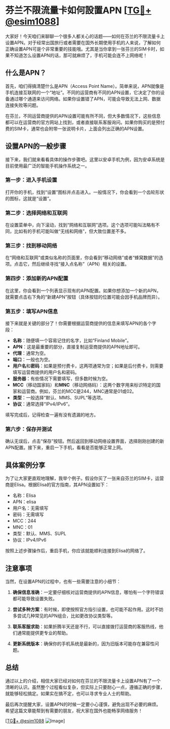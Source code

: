 # 芬兰不限流量卡如何設置APN [[TG💪+ @esim1088](https://t.me/s/esim1088)]

大家好！今天咱们来聊聊一个很多人都关心的话题——如何在芬兰的不限流量卡上设置APN。对于经常出国旅行或者需要在国外长期使用手机的人来说，了解如何正确设置APN可是个非常重要的技能哦。尤其是当你拿到一张芬兰的SIM卡时，如果不知道怎么设置APN的话，那可就麻烦了，手机可能会连不上网络呢！

## 什么是APN？

首先，咱们得搞清楚什么是APN（Access Point Name）。简单来说，APN就像是手机连接互联网的一个“地址”。不同的运营商有不同的APN设置，它决定了你的设备通过哪个通道来访问网络。如果你设置错了APN，可能会导致无法上网、数据连接失败等问题。

在芬兰，不同运营商提供的APN设置可能有所不同，但大多数情况下，这些信息都可以在运营商的官方网站上找到，或者直接联系客服询问。如果你购买的是预付费的SIM卡，通常也会附带一张说明卡片，上面会列出正确的APN设置。

## 设置APN的一般步骤

接下来，我们就来看看具体的操作步骤吧。这里以安卓手机为例，因为安卓系统是目前使用最广泛的智能手机操作系统之一。

### 第一步：进入手机设置

打开你的手机，找到“设置”图标并点击进入。一般情况下，你会看到一个齿轮形状的图标，这就是“设置”。

### 第二步：选择网络和互联网

在设置菜单中，向下滚动，找到“网络和互联网”选项。这个选项可能叫法略有不同，比如有的手机可能叫做“无线和网络”，但大致位置差不多。

### 第三步：找到移动网络

在“网络和互联网”或类似名称的页面里，你会看到“移动网络”或者“蜂窝数据”的选项。点击它，然后继续寻找“接入点名称”（APN）相关的设置。

### 第四步：添加新的APN配置

在这里，你会看到一个列表显示现有的APN配置。如果你想添加一个新的APN，就需要点击右下角的“新建APN”按钮（具体按钮的位置可能会因手机品牌而异）。

### 第五步：填写APN信息

接下来就是关键的部分了！你需要根据运营商提供的信息来填写APN的各个字段：

- **名称**：随便填一个容易记住的名字，比如“Finland Mobile”。
- **APN**：这是最重要的部分，直接复制运营商提供的APN地址即可。
- **代理**：通常为空。
- **端口**：一般也为空。
- **用户名**和**密码**：如果是预付费卡，这两项通常为空；如果是后付费卡，则需要填写运营商提供的用户名和密码。
- **服务器**：有些情况下需要填写，但多数时候为空。
- **MCC**（移动国家码）和**MNC**（移动网络码）：这两个数字用来标识特定的国家和运营商。例如，芬兰的MCC是244，MNC通常是01或02。
- **类型**：一般选择“默认、MMS、SUPL”等选项。
- **协议**：通常选择“IPv4/IPv6”。

填写完成后，记得检查一遍有没有遗漏的地方。

### 第六步：保存并测试

确认无误后，点击“保存”按钮。然后返回到移动网络设置界面，选择刚刚创建的新APN配置。接下来，重启一下手机，看看是否能够正常上网。

## 具体案例分享

为了让大家更直观地理解，我举个例子。假设你买了一张来自芬兰的SIM卡，运营商是Elisa。根据Elisa的官方指南，其APN设置如下：

- 名称：Elisa
- APN：elisa
- 用户名：无需填写
- 密码：无需填写
- MCC：244
- MNC：01
- 类型：默认、MMS、SUPL
- 协议：IPv4/IPv6

按照上述步骤操作后，重启手机，你应该就能顺利连接到Elisa的网络了。

## 注意事项

当然，在设置APN的过程中，也有一些需要注意的小细节：

1. **确保信息准确**：一定要仔细核对运营商提供的APN信息，哪怕有一个字符错误都可能导致设置失败。
   
2. **尝试多种方案**：有时候，即使按照官方指引设置，也可能不起作用。这时不妨多尝试几种常见的APN组合，比如更改协议类型等。

3. **联系客服求助**：如果折腾半天还是不行，可以直接拨打运营商的客服热线，他们通常能提供更专业的帮助。

4. **更新系统版本**：确保你的手机系统是最新的，因为旧版本可能存在兼容性问题。

## 总结

通过以上的介绍，相信大家已经对如何在芬兰的不限流量卡上设置APN有了一个清晰的认识。虽然整个过程看似复杂，但实际上只要耐心一点，遵循正确的步骤，就能够轻松搞定。如果实在搞不定，也可以寻求专业人士的帮助。

最后再次提醒大家，设置APN的时候一定要小心谨慎，避免出现不必要的麻烦。希望这篇文章能帮到有需要的朋友，祝大家在国外也能畅享网络服务！

[[TG💪+ @esim1088](https://t.me/s/esim1088) ![Image](https://i.postimg.cc/4NQfJmqS/Snipaste-2025-05-13-00-14-12.png)]